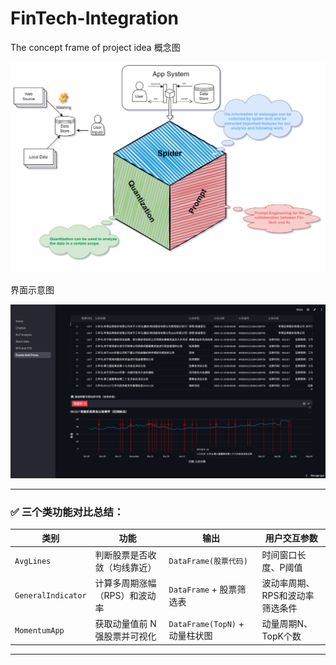# FinTech-Integration

The concept frame of project idea
概念图

![Text](img/idea.drawio.png)

界面示意图

![Text](img/fig1.png)


---

### ✅ 三个类功能对比总结：

| 类别 | 功能 | 输出 | 用户交互参数 |
|------|------|------|----------------|
| `AvgLines` | 判断股票是否收敛（均线靠近） | `DataFrame(股票代码)` | 时间窗口长度、P阈值 |
| `GeneralIndicator` | 计算多周期涨幅（RPS）和波动率 | `DataFrame` + 股票筛选表 | 波动率周期、RPS和波动率筛选条件 |
| `MomentumApp` | 获取动量值前 N 强股票并可视化 | `DataFrame(TopN)` + 动量柱状图 | 动量周期N、TopK个数 |

---

